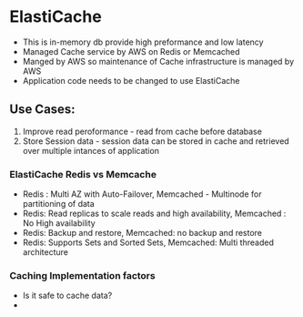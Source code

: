 # ElastiCache
- This is in-memory db provide high preformance and low latency
- Managed Cache service by AWS on Redis or Memcached
- Manged by AWS so maintenance of Cache infrastructure is managed by AWS 
- Application code needs to be changed to use ElastiCache

## Use Cases:
 1. Improve read peroformance - read from cache before database
 2. Store Session data - session data can be stored in cache and retrieved over multiple intances of application


 ### ElastiCache Redis vs Memcache
 - Redis : Multi AZ with Auto-Failover, Memcached - Multinode for partitioning of data
 - Redis: Read replicas to scale reads and high availability, Memcached : No High availability
 - Redis: Backup and restore, Memcached: no backup and restore
 - Redis: Supports Sets and Sorted Sets, Memcached: Multi threaded architecture

### Caching Implementation factors 
- Is it safe to cache data?
- 